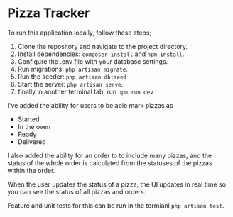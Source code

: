 # Pizza Tracker

To run this application locally, follow these steps;

1. Clone the repository and navigate to the project directory.
2. Install dependencies: `composer install` and `npm install`.
3. Configure the .env file with your database settings.
4. Run migrations: `php artisan migrate`.
5. Run the seeder: `php artisan db:seed`
6. Start the server: `php artisan serve`.
7. finally in another terminal tab, run `npm run dev`

I've added the ability for users to be able mark pizzas as 
- Started
- In the oven
- Ready
- Delivered

I also added the ability for an order to to include many pizzas, and the status of the whole order is calculated from the statuses of the pizzas within the order.

When the user updates the status of a pizza, the UI updates in real time so you can see the status of all pizzas and orders.

Feature and unit tests for this can be run in the termianl `php artisan test`.

